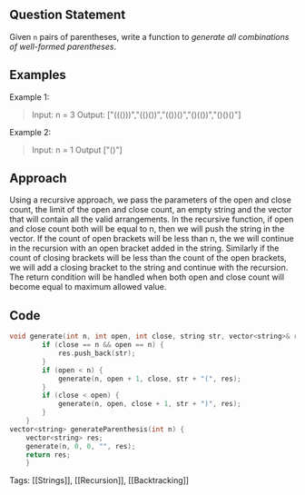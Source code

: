 ## Question Statement
Given `n` pairs of parentheses, write a function to _generate all combinations of well-formed parentheses_.
## Examples
Example 1:
> Input: n = 3
> Output: ["((()))","(()())","(())()","()(())","()()()"]

Example 2:
> Input: n = 1
> Output ["()"]
## Approach
Using a recursive approach, we pass the parameters of the open and close count, the limit of the open and close count, an empty string and the vector that will contain all the valid arrangements.
In the recursive function, if open and close count both will be equal to n, then we will push the string in the vector.
If the count of open brackets will be less than n, the we will continue in the recursion with an open bracket added in the string.
Similarly if the count of closing brackets will be less than the count of the open brackets, we will add a closing bracket to the string and continue with the recursion.
The return condition will be handled when both open and close count will become equal to maximum allowed value.
## Code
```cpp
void generate(int n, int open, int close, string str, vector<string>& res) {
        if (close == n && open == n) {
            res.push_back(str);
        }
        if (open < n) {
            generate(n, open + 1, close, str + "(", res);
        }
        if (close < open) {
            generate(n, open, close + 1, str + ")", res);
        }
    }
vector<string> generateParenthesis(int n) {
    vector<string> res;
    generate(n, 0, 0, "", res);
    return res;
    }
```
Tags: [[Strings]], [[Recursion]], [[Backtracking]]
